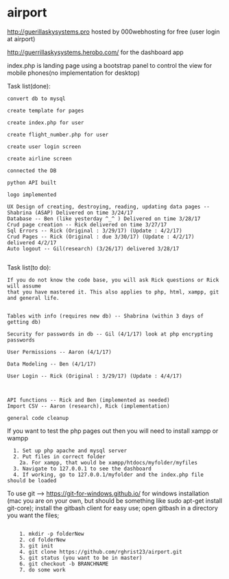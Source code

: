 # airport
http://guerillaskysystems.pro
hosted by 000webhosting for free (user login at airport)

http://guerrillaskysystems.herobo.com/
for the dashboard app


index.php is landing page 
using a bootstrap panel to control the view for mobile phones(no implementation for desktop)

Task list(done):
```
convert db to mysql

create template for pages

create index.php for user

create flight_number.php for user

create user login screen

create airline screen

connected the DB

python API built

logo implemented

UX Design of creating, destroying, reading, updating data pages -- Shabrina (ASAP) Delivered on time 3/24/17
Database -- Ben (like yesterday ^_^ ) Delivered on time 3/28/17
Crud page creation -- Rick delivered on time 3/27/17
Sql Errors -- Rick (Original : 3/29/17) (Update : 4/2/17)
Crud Pages -- Rick (Original : due 3/30/17) (Update : 4/2/17) delivered 4/2/17
Auto logout -- Gil(research) (3/26/17) delivered 3/28/17


```
Task list(to do):
```
If you do not know the code base, you will ask Rick questions or Rick will assume
that you have mastered it. This also applies to php, html, xampp, git and general life.


Tables with info (requires new db) -- Shabrina (within 3 days of getting db)

Security for passwords in db -- Gil (4/1/17) look at php encrypting passwords

User Permissions -- Aaron (4/1/17)

Data Modeling -- Ben (4/1/17)

User Login -- Rick (Original : 3/29/17) (Update : 4/4/17)



API functions -- Rick and Ben (implemented as needed)
Import CSV -- Aaron (research), Rick (implementation)

general code cleanup
```

If you want to test the php pages out then you will need to install xampp or wampp
```
  1. Set up php apache and mysql server
  2. Put files in correct folder
    2a. For xampp, that would be xampp/htdocs/myfolder/myfiles
  3. Navigate to 127.0.0.1 to see the dashboard
  4. If working, go to 127.0.0.1/myfolder and the index.php file should be loaded
```
  
To use git -->
  https://git-for-windows.github.io/ for windows installation (mac you are on your own, but should be something like sudo apt-get install git-core);
  install the gitbash client for easy use;
  open gitbash in a directory you want the files;
  
```
  
    1. mkdir -p folderNew
    2. cd folderNew
    3. git init
    4. git clone https://github.com/rghrist23/airport.git
    5. git status (you want to be in master)
    6. git checkout -b BRANCHNAME
    7. do some work
```
